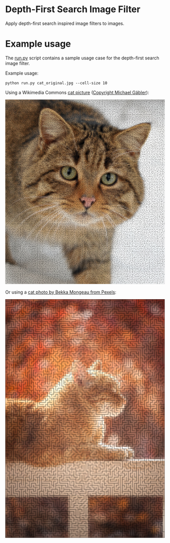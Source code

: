 # Depth-First Search Image Filter
Apply depth-first search inspired image filters to images.

# Example usage

The [run.py](dfsif/run.py) script contains a sample usage case for the depth-first search image filter.

Example usage:
```shell script
python run.py cat_original.jpg --cell-size 10
```

Using a Wikimedia Commons [cat picture](https://commons.wikimedia.org/wiki/File:Felis_silvestris_silvestris.jpg)
([Copyright Michael Gäbler](https://commons.wikimedia.org/wiki/User:Michael_Gäbler)):

![Felis Silvestris Silvestris](examples/Cat.png)

Or using a
[cat photo by Bekka Mongeau from Pexels](https://www.pexels.com/photo/tabby-cat-on-white-wooden-fence-804475/):

![Tabby Cat on White Wooden Fence](examples/Cat2.png)
